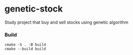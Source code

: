 # genetic-stock
Study project that buy and sell stocks using genetic algorithm

### Build
```
cmake -S . -B build
cmake --build build
```